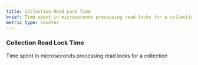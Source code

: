 ```yaml
---
title: Collection Read Lock Time
brief: Time spent in microseconds processing read locks for a collection
metric_type: counter
---
```


### Collection Read Lock Time

Time spent in microseconds processing read locks for a collection
